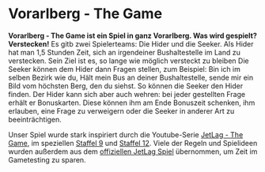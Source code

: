 # Vorarlberg - The Game

**Vorarlberg - The Game ist ein Spiel in ganz Vorarlberg. Was wird gespielt? Verstecken!**
Es gitb zwei Spielerteams: Die Hider und die Seeker. Als Hider hat man 1,5 Stunden Zeit, sich an irgendeiner Bushaltestelle im Land zu verstecken. Sein Ziel ist es, so lange wie möglich versteckt zu bleiben Die Seeker können dem Hider dann Fragen stellen, zum Beispiel: Bin ich im selben Bezirk wie du, Hält mein Bus an deiner Bushaltestelle, sende mir ein Bild vom höchsten Berg, den du siehst. So können die Seeker den Hider finden. Der Hider kann sich aber auch wehren: bei jeder gestellten Frage erhält er Bonuskarten. Diese können ihm am Ende Bonuszeit schenken, ihm erlauben, eine Frage zu verweigern oder die Seeker in anderer Art zu beeinträchtigen. 

Unser Spiel wurde stark inspiriert durch die Youtube-Serie [JetLag - The Game](https://www.youtube.com/@jetlagthegame), im speziellen [Staffel 9](https://www.youtube.com/playlist?list=PLB7ZcpBcwdC7gTO_IVdiBv8nVPLKbqNa4) und [Staffel 12](https://www.youtube.com/playlist?list=PLB7ZcpBcwdC79KvPUh76PhFZ8x7q18hOW). Viele der Regeln und Spielideen wurden außerdem aus dem [offiziellen JetLag Spiel](https://store.nebula.tv/products/hideandseek) übernommen, um Zeit im Gametesting zu sparen.